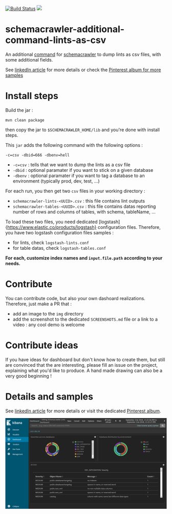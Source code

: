 [![Build Status](https://travis-ci.org/adriens/schemacrawler-additional-command-lints-as-csv.svg?branch=master)](https://travis-ci.org/adriens/schemacrawler-additional-command-lints-as-csv)
[![](https://jitpack.io/v/adriens/schemacrawler-additional-command-lints-as-csv.svg)](https://jitpack.io/#adriens/schemacrawler-additional-command-lints-as-csv)

# schemacrawler-additional-command-lints-as-csv

An additional [command](http://www.schemacrawler.com/plugins.html) for
[schemacrawler](http://www.schemacrawler.com/) to dump lints as csv files,
with some additional fields.

See [linkedIn article](https://www.linkedin.com/pulse/continuous-database-linting-dashboards-bring-analytics-adrien-sales/) for more details or check the [Pinterest album for more samples](https://www.pinterest.com/rastadidi/schemacrawler-lint-dashboards/)

# Install steps

Build the jar :

```
mvn clean package
```

then copy the jar to `$SCHEMACRAWLER_HOME/lib` and you're done with install steps.

This `jar` adds the following command with the following options :

```
-c=csv -dbid=666 -dbenv=hell
```

- `-c=csv` : tells that we want to dump the lints as a csv file
- `-dbid`  : optional paramater if you want to stick on a given database
- `-dbenv` : optional paramater if you want to tag a database to an environment (typically prod, dev, test, ...)

For each run, you then get two `csv` files in your working directory :

- `schemacrawler-lints-<UUID>.csv` : this file contains lint outputs
- `schemacrawler-tables-<UUID>.csv` : this file contains datas reporting number of rows and columns of tables, with schema, tableName, ...

To load these two files, you need dedicated [logstash]{https://www.elastic.co/products/logstash} configuration files.
Therefore, you have two logstash configuration files samples :

- for lints, check `logstash-lints.conf`
- for table datas, check `logstash-tables.conf`

**For each, customize index names and `input.file.path` according to your needs.**

# Contribute

You can contribute code, but also your own dashoard realizations. Therefore, just make a PR that :

- add an image to the `img` directory
- add the screenshot to the dedicated `SCREENSHOTS.md` file or a link to a video : any cool demo is welcome

# Contribute ideas

If you have ideas for dashboard but don't know how to create them, but still are convinced that the are interesting, please fill an issue on the project, explaining what you'd like to produce. A hand made drawing can also be a very good beginning !

# Details and samples

See [linkedIn article](https://www.linkedin.com/pulse/continuous-database-linting-dashboards-bring-analytics-adrien-sales/) for more details or visit the dedicated [Pinterest album](https://www.pinterest.com/rastadidi/schemacrawler-lint-dashboards/).

![Simple Kibana dashboard screenshot](img/COVER.png "Screenshot")
